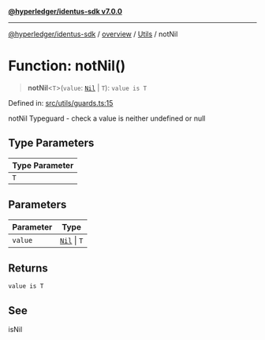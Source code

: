 [**@hyperledger/identus-sdk v7.0.0**](../../../../README.md)

***

[@hyperledger/identus-sdk](../../../../README.md) / [overview](../../../README.md) / [Utils](../README.md) / notNil

# Function: notNil()

> **notNil**\<`T`\>(`value`: [`Nil`](../type-aliases/Nil.md) \| `T`): `value is T`

Defined in: [src/utils/guards.ts:15](https://github.com/hyperledger/identus-edge-agent-sdk-ts/blob/96423ee84b124a31ce63036d9d623d1cb73a13c2/src/utils/guards.ts#L15)

notNil
Typeguard - check a value is neither undefined or null

## Type Parameters

| Type Parameter |
| ------ |
| `T` |

## Parameters

| Parameter | Type |
| ------ | ------ |
| `value` | [`Nil`](../type-aliases/Nil.md) \| `T` |

## Returns

`value is T`

## See

isNil
